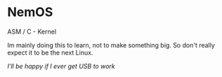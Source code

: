 # NemOS
ASM / C - Kernel

Im mainly doing this to learn, not to make something big. So don't really expect it to be the next Linux.

_I'll be happy if I ever get USB to work_
